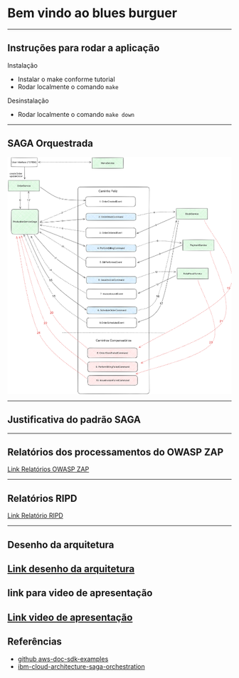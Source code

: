 # Bem vindo ao blues burguer

---

<h2>Instruções para rodar a aplicação</h2>

Instalação
- Instalar o make conforme tutorial
- Rodar localmente o comando `make`

Desinstalação
- Rodar localmente o comando `make down`
-----

<h2>SAGA Orquestrada</h2>

<img src="./assets/saga-orquestrada.png" alt="Saga Orquestrada!" style="width:1024px; display: block; margin: auto;" />

----
<h2>Justificativa do padrão SAGA</h2>

----

<h2>Relatórios dos processamentos do OWASP ZAP</h2>

[Link Relatórios OWASP ZAP](https://drive.google.com/drive/folders/1ipo3jmOqAlcxIu7rPoYMlZYY3sXc9ItX?usp=drive_link)

----

<h2>Relatórios RIPD</h2>

[Link Relatório RIPD](https://drive.google.com/file/d/1zmFIYY9QuNIbDRwG-_rAL7rwFmhpcDDq/view?usp=sharing)

----
<h2>Desenho da arquitetura</h2>

[Link desenho da arquitetura]()
----
<h2>link para video de apresentação</h2>

[Link video de apresentação]()
----
	
<h2>Referências</h2>

- [github aws-doc-sdk-examples](https://github.com/awsdocs/aws-doc-sdk-examples/tree/main/java)
- [ibm-cloud-architecture-saga-orchestration](https://ibm-cloud-architecture.github.io/eda-saga-orchestration/#happy-path)